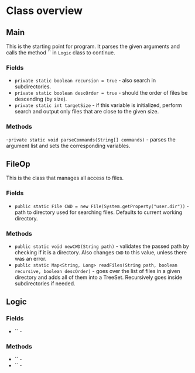 # Class overview

## Main

This is the starting point for program. It parses the given arguments and calls the method `` in `Logic` class to continue.

### Fields

- `private static boolean recursion = true` - also search in subdirectories.
- `private static boolean descOrder = true` - should the order of files be descending (by size).
- `private static int targetSize` - if this variable is initialized, perform search and output only files that are close to the given size.

### Methods

-`private static void parseCommands(String[] commands)` - parses the argument list and sets the corresponding variables.

## FileOp

This is the class that manages all access to files.

### Fields

- `public static File CWD = new File(System.getProperty("user.dir"))` - path to directory used for searching files. Defaults to current working directory.

### Methods

- `public static void newCWD(String path)` - validates the passed path by checking if it is a directory. Also changes `CWD` to this value, unless there was an error.
- `public static Map<String, Long> readFiles(String path, boolean recursive, boolean descOrder)` - goes over the list of files in a given directory and adds all of them into a TreeSet. Recursively goes inside subdirectories if needed.

## Logic

### Fields

- `` -

### Methods

- `` -
- `` -